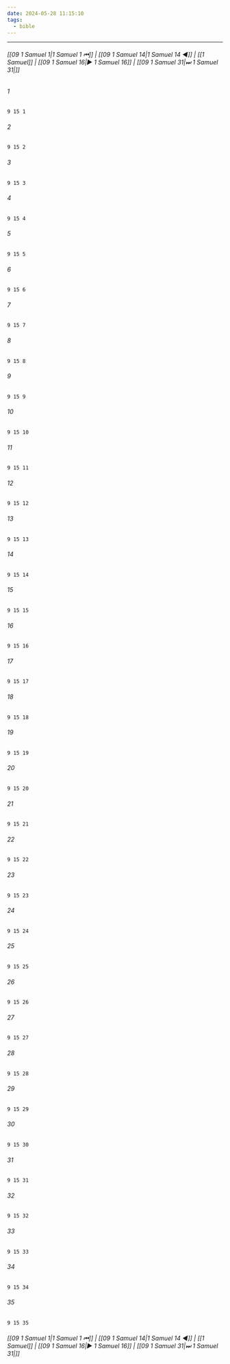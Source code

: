 ```yaml
---
date: 2024-05-28 11:15:10
tags:
  - bible
---
```

___

###### [[09 1 Samuel 1|1 Samuel 1 ⏮]] | [[09 1 Samuel 14|1 Samuel 14 ◀]] | [[1 Samuel]] | [[09 1 Samuel 16|▶ 1 Samuel 16]] | [[09 1 Samuel 31|⏭ 1 Samuel 31|]]

###### 1
``` verse
9 15 1 
```
###### 2
``` verse
9 15 2 
```
###### 3
``` verse
9 15 3 
```
###### 4
``` verse
9 15 4 
```
###### 5
``` verse
9 15 5 
```
###### 6
``` verse
9 15 6 
```
###### 7
``` verse
9 15 7 
```
###### 8
``` verse
9 15 8 
```
###### 9
``` verse
9 15 9 
```
###### 10
``` verse
9 15 10 
```
###### 11
``` verse
9 15 11 
```
###### 12
``` verse
9 15 12 
```
###### 13
``` verse
9 15 13 
```
###### 14
``` verse
9 15 14 
```
###### 15
``` verse
9 15 15 
```
###### 16
``` verse
9 15 16 
```
###### 17
``` verse
9 15 17 
```
###### 18
``` verse
9 15 18 
```
###### 19
``` verse
9 15 19 
```
###### 20
``` verse
9 15 20 
```
###### 21
``` verse
9 15 21 
```
###### 22
``` verse
9 15 22 
```
###### 23
``` verse
9 15 23 
```
###### 24
``` verse
9 15 24 
```
###### 25
``` verse
9 15 25 
```
###### 26
``` verse
9 15 26 
```
###### 27
``` verse
9 15 27 
```
###### 28
``` verse
9 15 28 
```
###### 29
``` verse
9 15 29 
```
###### 30
``` verse
9 15 30 
```
###### 31
``` verse
9 15 31 
```
###### 32
``` verse
9 15 32 
```
###### 33
``` verse
9 15 33 
```
###### 34
``` verse
9 15 34 
```
###### 35
``` verse
9 15 35 
```

###### [[09 1 Samuel 1|1 Samuel 1 ⏮]] | [[09 1 Samuel 14|1 Samuel 14 ◀]] | [[1 Samuel]] | [[09 1 Samuel 16|▶ 1 Samuel 16]] | [[09 1 Samuel 31|⏭ 1 Samuel 31|]]

